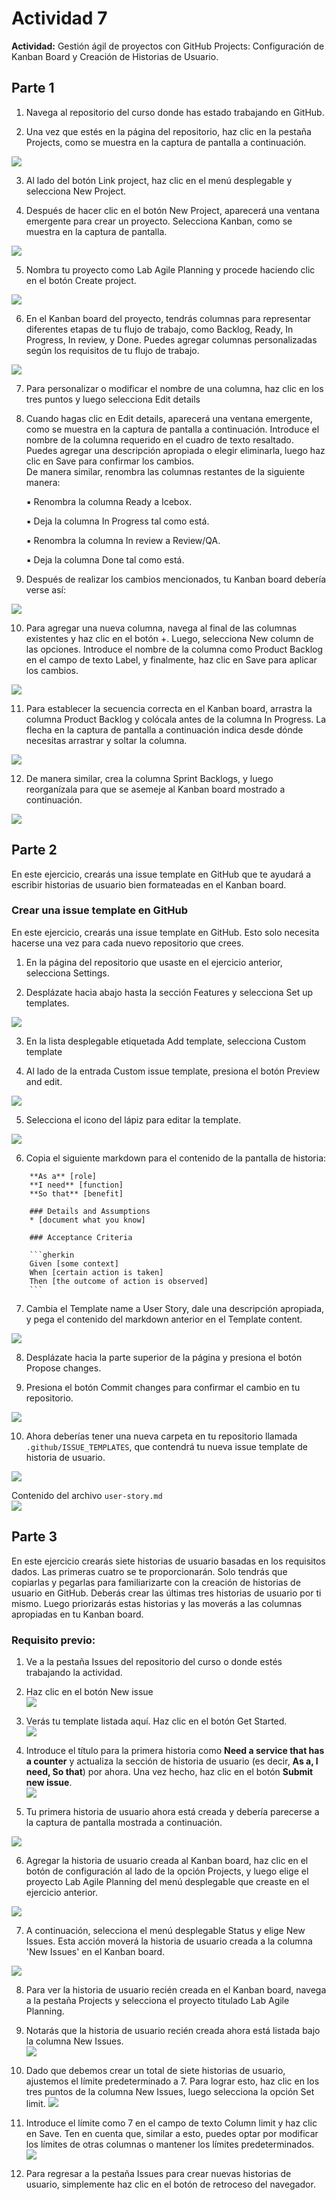 # Actividad 7  
**Actividad:** Gestión ágil de proyectos con GitHub Projects: Configuración de Kanban Board y Creación de Historias de Usuario.  
  
## Parte 1  
1. Navega al repositorio del curso donde has estado trabajando en GitHub.  

2. Una vez que estés en la página del repositorio, haz clic en la pestaña Projects, como se  muestra en la captura de pantalla a continuación.  
  
![](img/1.1.png)  
  
3. Al lado del botón Link project, haz clic en el menú desplegable y selecciona New Project.  

4. Después de hacer clic en el botón New Project, aparecerá una ventana emergente para crear un proyecto. Selecciona Kanban, como se muestra en la captura de pantalla.  
  
![](img/1.2.png)  
  
5. Nombra tu proyecto como Lab Agile Planning y procede haciendo clic en el botón Create  project.  
  
![](img/1.3.png)

6. En el Kanban board del proyecto, tendrás columnas para representar diferentes etapas de tu flujo de trabajo, como Backlog, Ready, In Progress, In review, y Done. Puedes agregar columnas personalizadas según los requisitos de tu flujo de trabajo.  
  
![](img/1.4.png) 
  
7. Para personalizar o modificar el nombre de una columna, haz clic en los tres puntos y luego selecciona Edit details   
  
8. Cuando hagas clic en Edit details, aparecerá una ventana emergente, como se muestra en la captura de pantalla a continuación. Introduce el nombre de la columna requerido en el cuadro de texto resaltado. Puedes agregar una descripción apropiada o elegir eliminarla, luego haz clic en Save para confirmar los cambios.  
De manera similar, renombra las columnas restantes de la siguiente manera:  

    ▪ Renombra la columna Ready a Icebox.  

    ▪ Deja la columna In Progress tal como está.  

    ▪ Renombra la columna In review a Review/QA.  

    ▪ Deja la columna Done tal como está.  
  

9.  Después de realizar los cambios mencionados, tu Kanban board debería verse así:  

![](img/1.5.png)  
  
10. Para agregar una nueva columna, navega al final de las columnas existentes y haz clic en el botón +. Luego, selecciona New column de las opciones. Introduce el nombre de la columna como Product Backlog en el campo de texto Label, y finalmente, haz clic en Save para aplicar los cambios.  
  
![](img/1.6.png)  
  
11. Para establecer la secuencia correcta en el Kanban board, arrastra la columna Product Backlog y colócala antes de la columna In Progress. La flecha en la captura de pantalla a continuación indica desde dónde necesitas arrastrar y soltar la columna.  
  
![](img/1.7.png)  
  
12. De manera similar, crea la columna Sprint Backlogs, y luego reorganízala para que se asemeje al Kanban board mostrado a continuación.  
  
![](img/1.8.png)  
  
## Parte 2  
En este ejercicio, crearás una issue template en GitHub que te ayudará a escribir historias de usuario bien formateadas en el Kanban board.
  
### Crear una issue template en GitHub  

En este ejercicio, crearás una issue template en GitHub. Esto solo necesita hacerse una vez para cada nuevo repositorio que crees.  

1. En la página del repositorio que usaste en el ejercicio anterior, selecciona Settings.  

2. Desplázate hacia abajo hasta la sección Features y selecciona Set up templates.  
  
![](img/2.1.png)  
  
3. En la lista desplegable etiquetada Add template, selecciona Custom template  
  
4. Al lado de la entrada Custom issue template, presiona el botón Preview and edit.
  
![](img/2.2.png)  
  
5. Selecciona el icono del lápiz para editar la template.  
  
![](img/2.3.png)  
  
6. Copia el siguiente markdown para el contenido de la pantalla de historia:  
```  
    **As a** [role]  
    **I need** [function]  
    **So that** [benefit]  
    
    ### Details and Assumptions  
    * [document what you know]  
    
    ### Acceptance Criteria  
    
    ```gherkin  
    Given [some context]  
    When [certain action is taken]  
    Then [the outcome of action is observed]  
    ```  
``` 
  
7. Cambia el Template name a User Story, dale una descripción apropiada, y pega el contenido del markdown anterior en el Template content.  
  
![](img/2.4.png)  
  
8. Desplázate hacia la parte superior de la página y presiona el botón Propose changes.  

9. Presiona el botón Commit changes para confirmar el cambio en tu repositorio.  
  
![](img/2.5.png)  
  
10. Ahora deberías tener una nueva carpeta en tu repositorio llamada 
`.github/ISSUE_TEMPLATES`, que contendrá tu nueva issue template de historia de usuario.  
  
![](img/2.6.png)  
  
Contenido del archivo `user-story.md`  
![](img/2.7.png)  
  
## Parte 3  
En este ejercicio crearás siete historias de usuario basadas en los requisitos dados. Las primeras cuatro se te proporcionarán. Solo tendrás que copiarlas y pegarlas para familiarizarte con la creación  de historias de usuario en GitHub. Deberás crear las últimas tres historias de usuario por ti mismo. Luego priorizarás estas historias y las moverás a las columnas apropiadas en tu Kanban board.

### Requisito previo:  
1. Ve a la pestaña Issues del repositorio del curso o donde estés trabajando la actividad.  

2. Haz clic en el botón New issue  
![](img/3.1.png)  
  
3. Verás tu template listada aquí. Haz clic en el botón Get Started.  
![](img/3.2.png)  
  
4. Introduce el título para la primera historia como **Need a service that has a counter** y actualiza la sección de historia de usuario (es decir, **As a, I need, So that**) por ahora. Una vez hecho, haz clic en el botón **Submit new issue**.  
![](img/3.3.png)  
  
5. Tu primera historia de usuario ahora está creada y debería parecerse a la captura de pantalla mostrada a continuación.

![](img/3.4.png)  
  
6.  Agregar la historia de usuario creada al Kanban board, haz clic en el botón de configuración al lado de la opción Projects, y luego elige el proyecto Lab Agile Planning del menú desplegable que creaste en el ejercicio anterior.  
  
![](img/3.5.png)  
  
7. A continuación, selecciona el menú desplegable Status y elige New Issues. Esta acción moverá la historia de usuario creada a la columna 'New Issues' en el Kanban board.  
 
![](img/3.6.png)   
  
8. Para ver la historia de usuario recién creada en el Kanban board, navega a la pestaña Projects y selecciona el proyecto titulado Lab Agile Planning.  
  
9.  Notarás que la historia de usuario recién creada ahora está listada bajo la columna New Issues.  
![](img/3.7.png)  
  
10. Dado que debemos crear un total de siete historias de usuario, ajustemos el límite predeterminado a 7. Para lograr esto, haz clic en los tres puntos de la columna New Issues, luego selecciona la opción Set limit.
![](img/3.8.png)  
  
11. Introduce el límite como 7 en el campo de texto Column limit y haz clic en Save. Ten en cuenta que, similar a esto, puedes optar por modificar los límites de otras columnas o mantener los límites predeterminados.  
![](img/3.9.png)
  
12. Para regresar a la pestaña Issues para crear nuevas historias de usuario, simplemente haz clic en el botón de retroceso del navegador.
